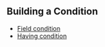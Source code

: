 ## Building a Condition

  * [Field condition](condition/FIELD.md)
  * [Having condition](condition/HAVING.md)
